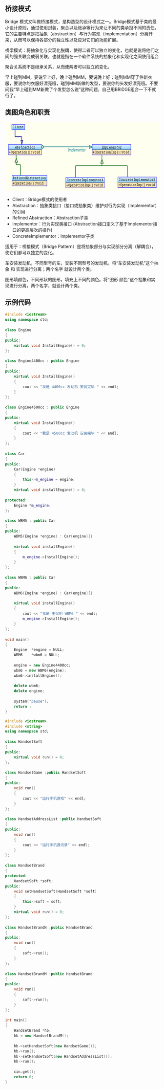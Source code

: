 ## 桥接模式

Bridge 模式又叫做桥接模式，是构造型的设计模式之一。Bridge模式基于类的最小设计原则，通过使用封装，聚合以及继承等行为来让不同的类承担不同的责任。它的主要特点是把抽象（abstraction）与行为实现（implementation）分离开来，从而可以保持各部分的独立性以及应对它们的功能扩展。

桥梁模式：将抽象化与实现化脱耦，使得二者可以独立的变化，也就是说将他们之间的强关联变成弱关联，也就是指在一个软件系统的抽象化和实现化之间使用组合   

聚合关系而不是继承关系，从而使两者可以独立的变化。  

早上碰到MM，要说早上好，晚上碰到MM，要说晚上好；碰到MM穿了件新衣服，要说你的衣服好漂亮哦，碰到MM新做的发型，要说你的头发好漂亮哦。不要问我“早上碰到MM新做了个发型怎么说”这种问题，自己用BRIDGE组合一下不就行了。

## 类图角色和职责

![](images/桥接模式.png)

- Client：Bridge模式的使用者
- Abstraction：抽象类接口（接口或抽象类）维护对行为实现（Implementor）的引用
- Refined Abstraction：Abstraction子类
- Implementor：行为实现类接口 (Abstraction接口定义了基于Implementor接口的更高层次的操作)
- ConcreteImplementor：Implementor子类

适用于：桥接模式（Bridge Pattern）是将抽象部分与实现部分分离（解耦合），使它们都可以独立的变化。

车安装发动机，不同型号的车，安装不同型号的发动机。将“车安装发动机”这个抽象 和 实现进行分离；两个名字 就设计两个类。

图形填颜色，不同形状的图形，填充上不同的颜色。将“图形  颜色”这个抽象和实现进行分离，两个名字，就设计两个类。

## 示例代码

```C++
#include <iostream>
using namespace std;

class Engine
{
public:
	virtual void InstallEngine() = 0;
};

class Engine4400cc : public Engine
{
public:
	virtual void InstallEngine()
	{
		cout << "我是 4400cc 发动机 安装完毕 " << endl;
	}
};

class Engine4500cc : public Engine
{
public:
	virtual void InstallEngine()
	{
		cout << "我是 4500cc 发动机 安装完毕 " << endl;
	}
};

class Car
{
public:
	Car(Engine *engine)
	{
		this->m_engine = engine;
	}
	virtual void installEngine() = 0;

protected:
	Engine *m_engine;
};

class WBM5 : public Car
{
public:
	WBM5(Engine *engine) : Car(engine){}

	virtual void installEngine()
	{
		m_engine->InstallEngine();
	}
};

class WBM6 : public Car
{
public:
	WBM6(Engine *engine) : Car(engine){}

	virtual void installEngine()
	{
		cout << "我是 王保明 WBM6 " << endl;
		m_engine->InstallEngine();
	}
};

void main()
{
	Engine	*engine = NULL;
	WBM6	*wbm6 = NULL;

	engine = new Engine4400cc;
	wbm6 = new WBM6(engine);
	wbm6->installEngine();

	delete wbm6;
	delete engine;

	system("pause");
	return ;
}
```

```C++
#include <iostream>  
#include <string>  
using namespace std;  
  
class HandsetSoft  
{  
public:  
    virtual void run() = 0;  
};  
  
class HandsetGame :public HandsetSoft  
{  
public:  
    void run()  
    {  
        cout << "运行手机游戏" << endl;  
    }  
};  
  
class HandsetAddressList :public HandsetSoft  
{  
public:  
    void run()  
    {  
        cout << "运行手机通讯录" << endl;  
    }  
};  
  
class HandsetBrand  
{  
protected:  
    HandsetSoft *soft;  
public:  
    void setHandsetSoft(HandsetSoft *soft)  
    {  
        this->soft = soft;  
    }  
    virtual void run() = 0;  
};  
  
class HandsetBrandN :public HandsetBrand  
{  
public:  
    void run()  
    {  
        soft->run();  
    }  
};  
  
class HandsetBrandM :public HandsetBrand  
{  
public:  
    void run()  
    {  
        soft->run();  
    }  
};  
  
int main()  
{  
    HandsetBrand *hb;  
    hb = new HandsetBrandM();  
  
    hb->setHandsetSoft(new HandsetGame());  
    hb->run();  
    hb->setHandsetSoft(new HandsetAddressList());  
    hb->run();  
  
    cin.get();  
    return 0;  
}  
```